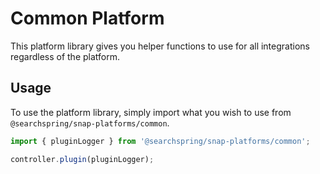 # Common Platform
This platform library gives you helper functions to use for all integrations regardless of the platform. 


## Usage 
To use the platform library, simply import what you wish to use from `@searchspring/snap-platforms/common`.

```jsx
import { pluginLogger } from '@searchspring/snap-platforms/common';

controller.plugin(pluginLogger);
```